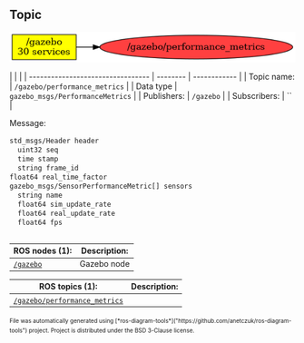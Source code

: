 <!--
File was automatically generated using 'ros-diagram-tools' project.
Project is distributed under the BSD 3-Clause license.
-->

## Topic

[![/gazebo/performance_metrics](t__gazebo_performance_metrics.png "/gazebo/performance_metrics")](t__gazebo_performance_metrics.png)

|  |  |
| --------------------------------- | -------- | ------------ |
| Topic name: | `/gazebo/performance_metrics` |
| Data type | `gazebo_msgs/PerformanceMetrics` |
| Publishers: | `/gazebo` |
| Subscribers: | `` |

Message:
```
std_msgs/Header header
  uint32 seq
  time stamp
  string frame_id
float64 real_time_factor
gazebo_msgs/SensorPerformanceMetric[] sensors
  string name
  float64 sim_update_rate
  float64 real_update_rate
  float64 fps


```


| ROS nodes (1): | Description: |
| ----------------------------------- | ------------ |
| [`/gazebo`](n__gazebo.html) | Gazebo node |

| ROS topics (1): | Description: |
| ----------------------------------- | ------------ |
| [`/gazebo/performance_metrics`](t__gazebo_performance_metrics.html) |  |


<font size="1">
    File was automatically generated using [*ros-diagram-tools*]("https://github.com/anetczuk/ros-diagram-tools") project.
    Project is distributed under the BSD 3-Clause license.
</font>
